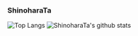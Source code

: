 ### ShinoharaTa

![Top Langs](https://github-readme-stats.vercel.app/api/top-langs/?username=ShinoharaTa&hide=html)
![ShinoharaTa's github stats](https://github-readme-stats.vercel.app/api?username=ShinoharaTa&show_icons=true&count_private=true&line_height=40)
